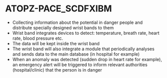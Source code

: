 # ATOPZ-PACE_SCDFXIBM
- Collecting information about the potential in danger people and distribute specially designed wrist bands to them
- Wrist band integrates devices to detect: temperature, breath rate, heart rate, blood pressure etc.
- The data will be kept inside the wrist band
- The wrist band will also integrate a module that periodically analyses and sends data to the main database (in hospital for example)
- When an anomaly was detected (sudden drop in heart rate for example), an emergency alert will be triggered to inform relevant authorities (hospital/clinic) that the person is in danger
